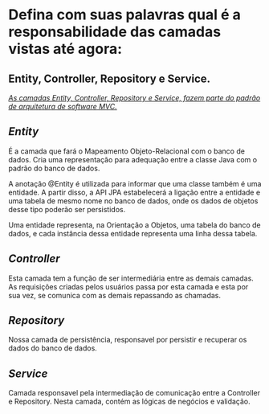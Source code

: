 # Defina com suas palavras qual é a responsabilidade das camadas vistas até agora:

## Entity, Controller, Repository e Service.

<u>*As camadas Entity, Controller, Repository e Service, fazem parte do padrão de arquitetura de software MVC.*</u>

## *Entity*
É a camada que fará o Mapeamento Objeto-Relacional com o banco de dados.
Cria uma representação para adequação entre a classe Java com o padrão do banco de dados.

A anotação @Entity é utilizada para informar que uma classe também é uma entidade. A partir disso, a API JPA estabelecerá a ligação entre a entidade e uma tabela de mesmo nome no banco de dados, onde os dados de objetos desse tipo poderão ser persistidos.

Uma entidade representa, na Orientação a Objetos, uma tabela do banco de dados, e cada instância dessa entidade representa uma linha dessa tabela.

## *Controller*
Esta camada tem a função de ser intermediária entre as demais camadas. As requisições criadas pelos usuários passa por esta camada e esta por sua vez, se comunica com as demais repassando as chamadas.

## *Repository*
Nossa camada de persistência, responsavel por persistir e recuperar os dados do banco de dados.

## *Service*
Camada responsavel pela intermediação de comunicação entre a Controller e Repository. Nesta camada, contém as lógicas de negócios e validação.
